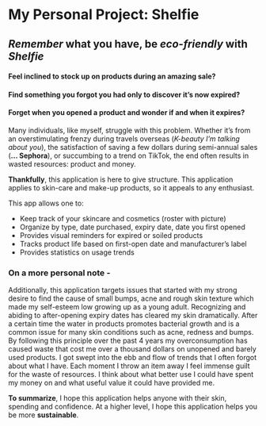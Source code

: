 # My Personal Project: Shelfie

## *Remember* what you have, be *eco-friendly* with *Shelfie*  

#### Feel inclined to stock up on products during an amazing sale?
#### Find something you forgot you had only to discover it’s now expired?  
#### Forget when you opened a product and wonder if and when it expires?

Many individuals, like myself, struggle with this problem. 
Whether it’s from an overstimulating frenzy during travels overseas (*K-beauty I’m talking about you*), 
the satisfaction of saving a few dollars during semi-annual sales (**... Sephora**), or succumbing to a trend on TikTok, 
the end often results in wasted resources: product and money.

**Thankfully**, this application is here to give structure. 
This application applies to skin-care and make-up products, so it appeals to any enthusiast. 

This app allows one to:
- Keep track of your skincare and cosmetics (roster with picture)
- Organize by type, date purchased, expiry date, date you first opened
- Provides visual reminders for expired or soiled products
- Tracks product life based on first-open date and manufacturer’s label
- Provides statistics on usage trends 

### On a more personal note -
Additionally, this application targets issues that started with my strong desire to find the cause of small bumps, 
acne and rough skin texture which made my self-esteem low growing up as a young adult.
Recognizing and abiding to after-opening expiry dates has cleared my skin dramatically. 
After a certain time the water in products promotes bacterial growth and is a common issue for many skin conditions 
such as acne, redness and bumps. By following this principle over the past 4 years my overconsumption has caused waste 
that cost me over a thousand dollars on unopened and barely used products. I got swept into the ebb and flow of trends 
that I often forgot about what I have. Each moment I throw an item away I feel immense guilt for the waste of resources.
I think about what better use I could have spent my money on and what useful value it could have provided me.

**To summarize**, I hope this application helps anyone with their skin, spending and confidence. At a higher level, 
I hope this application helps you be more **sustainable**.
 